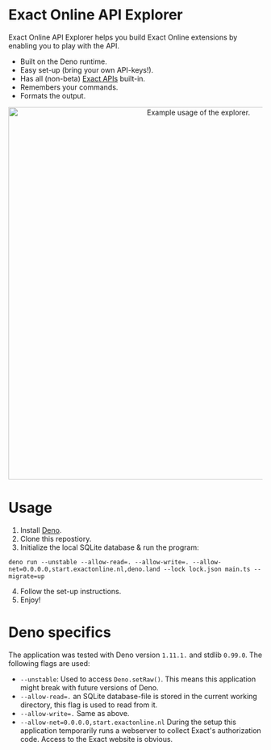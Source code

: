 # Exact Online API Explorer

Exact Online API Explorer helps you build Exact Online extensions by enabling
you to play with the API.

- Built on the Deno runtime.
- Easy set-up (bring your own API-keys!).
- Has all (non-beta)
  [Exact APIs](https://start.exactonline.co.uk/docs/HlpRestAPIResources.aspx?SourceAction=10)
  built-in.
- Remembers your commands.
- Formats the output.

<p align="center">
  <img src="./img/usage.gif" alt="Example usage of the explorer." width="738">
</p>

# Usage

1. Install [Deno](https://deno.land/#installation).
2. Clone this repostiory.
3. Initialize the local SQLite database & run the program:

`deno run --unstable --allow-read=. --allow-write=. --allow-net=0.0.0.0,start.exactonline.nl,deno.land --lock lock.json main.ts --migrate=up`

4. Follow the set-up instructions.
5. Enjoy!

# Deno specifics

The application was tested with Deno version `1.11.1.` and stdlib `0.99.0`. The
following flags are used:

- `--unstable`: Used to access `Deno.setRaw()`. This means this application
  might break with future versions of Deno.
- `--allow-read=.` an SQLite database-file is stored in the current working
  directory, this flag is used to read from it.
- `--allow-write=.` Same as above.
- `--allow-net=0.0.0.0,start.exactonline.nl` During the setup this application
  temporarily runs a webserver to collect Exact's authorization code. Access to
  the Exact website is obvious.
